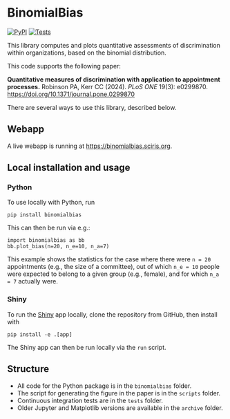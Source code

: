 # BinomialBias

[![PyPI](https://badgen.net/pypi/v/binomialbias/?color=blue)](https://pypi.org/project/binomialbias)
[![Tests](https://github.com/thekerrlab/binomialbias/actions/workflows/tests.yaml/badge.svg)](https://github.com/thekerrlab/binomialbias/actions/workflows/tests.yaml?query=workflow)

This library computes and plots quantitative assessments of discrimination within organizations, based on the binomial distribution.

This code supports the following paper:

**Quantitative measures of discrimination with application to appointment processes.** Robinson PA, Kerr CC (2024). *PLoS ONE* 19(3): e0299870. https://doi.org/10.1371/journal.pone.0299870

There are several ways to use this library, described below.


## Webapp

A live webapp is running at https://binomialbias.sciris.org.


## Local installation and usage

### Python

To use locally with Python, run

    pip install binomialbias

This can then be run via e.g.:

    import binomialbias as bb
    bb.plot_bias(n=20, n_e=10, n_a=7)

This example shows the statistics for the case where there were `n = 20` appointments (e.g., the size of a committee), out of which `n_e = 10` people were expected to belong to a given group (e.g., female), and for which `n_a = 7` actually were.

### Shiny

To run the [Shiny](https://shiny.posit.co/py/) app locally, clone the repository from GitHub, then install with

    pip install -e .[app]

The Shiny app can then be run locally via the `run` script.


## Structure

- All code for the Python package is in the `binomialbias` folder.
- The script for generating the figure in the paper is in the `scripts` folder.
- Continuous integration tests are in the `tests` folder.
- Older Jupyter and Matplotlib versions are available in the `archive` folder.